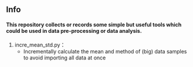 ## Info

#### This repository collects or records some simple but useful tools which could be used in data pre-processing or data analysis.

1. incre_mean_std.py：
    + Incrementally calculate the mean and method of (big) data samples to avoid importing all data at once     